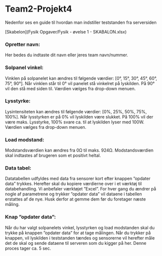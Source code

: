 # Team2-Projekt4
Nedenfor ses en guide til hvordan man indstiller teststanden fra serversiden

[Skabelon](Fysik Opgaver/Fysik - øvelse 1 - SKABALON.xlsx)

### Opretter navn:
Her bedes du indtaste dit navn eller jeres team navn/nummer.

### Solpanel vinkel:
Vinklen på solpanelet kan ændres til følgende værdier: [0°, 15°, 30°, 45°, 60°, 75°, 90°]. Når vinklen står til 0° vil panelet stå vinkelret på lyskilden. På 90° vil den stå med siden til. Værdien vælges fra drop-down menuen.

### Lysstyrke:
Lysintensiteten kan ændres til følgende værdier: [0%, 25%, 50%, 75%, 100%]. Når lysstyrken er på 0% vil lyskilden være slukket. På 100% vil der være maks. Lysstyrke, 100% svare ca. til at lyskilden lyser med 100W. Værdien vælges fra drop-down menuen.

### Load modstand:
Modstandsværdien kan ændres fra 0Ω til maks. 924Ω. Modstandsværdien skal indtastes af brugeren som et positivt heltal.

### Data tabel:
Datatabellen udfyldes med data fra sensorer kort efter knappen ”opdater data” trykkes. Herefter skal du kopiere værdierne over i et værktøj til databehandling. Vi anbefaler værktøjet ”Excel”. For hver gang du ændrer på nogle af parametrene og trykker ”opdater data” vil dataene i tabellen erstattes af de nye. Husk derfor at gemme dem før du foretager næste måling.

### Knap ”opdater data”:
Når du har valgt solpanelets vinkel, lysstyrken og load modstanden skal du trykke på knappen ”opdater data” for at tage målingen. Når du trykker på knappen, vil lyskilden i teststanden tændes og sensorerne vil herefter måle det de skal og sende dataene til serveren som du kigger på her. Denne proces tager ca. 5 sec.

